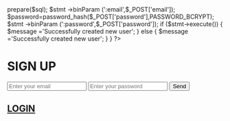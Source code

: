 <?php 
  require 'basededatos.php';
  if (!empty ($_POST['email']) && !empty ($_POST['password'])) {
    $sql= "INSERT INTO users (email,password)  VALUES (:email, :password)";
    $stmt= $conn->prepare($sql);
    $stmt ->binParam (':email',$_POST['email']);
    $password=password_hash($_POST['password'],PASSWORD_BCRYPT);
    $stmt ->binParam (':password',$_POST['password']);
    if ($stmt->execute()) {
      $message ='Successfully created new user';
    } else {
      $message ='Successfully created new user';
    }
  }
?>
<html>
    <meta charset="UTF-8">
    <head>
        <script type="text/javascript">
     var uid = '237705';
     var wid = '492444';
   </script>
   <script type="text/javascript" src="//cdn.popcash.net/pop.js"></script>
        <link rel="stylesheet" href="formulario.css">
        <title> Singup </title> 
    </head>
    <body>
        <?php 
if 
(!empty($message));
?>
<p><?php $message ?> </p>
<?php endif; ?>
        <form action="REGISTER.php" method="post">
         <h1>SIGN UP</h1>
    <div class="t78">
          <input type="email" name="email" placeholder="Enter your email" maxlength="50" required>
          <input type="password" name="password" placeholder="Enter your password" maxlength="50" required>
         <input type="submit" value="Send" required>
              <a href="https://adraw406.github.io/LOGIN-SFG/#sign-up">
                   <h2>LOGIN</h2>
              </a>
     </div>
        </form>
    </body>
</html>
    
   
   
   
  
